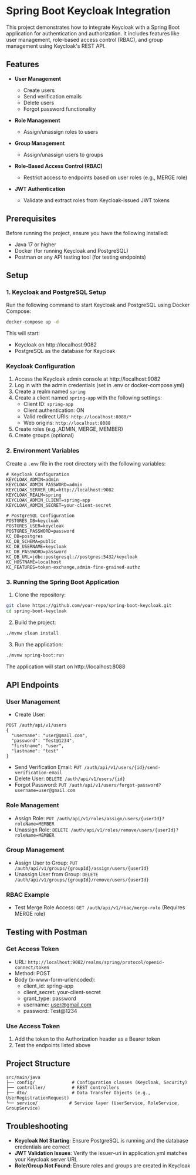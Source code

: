 # Spring Boot Keycloak Integration

This project demonstrates how to integrate Keycloak with a Spring Boot application for authentication and authorization. It includes features like user management, role-based access control (RBAC), and group management using Keycloak's REST API.

## Features

* **User Management**
    * Create users
    * Send verification emails
    * Delete users
    * Forgot password functionality

* **Role Management**
    * Assign/unassign roles to users

* **Group Management**
    * Assign/unassign users to groups

* **Role-Based Access Control (RBAC)**
    * Restrict access to endpoints based on user roles (e.g., MERGE role)

* **JWT Authentication**
    * Validate and extract roles from Keycloak-issued JWT tokens

## Prerequisites

Before running the project, ensure you have the following installed:

* Java 17 or higher
* Docker (for running Keycloak and PostgreSQL)
* Postman or any API testing tool (for testing endpoints)

## Setup

### 1. Keycloak and PostgreSQL Setup

Run the following command to start Keycloak and PostgreSQL using Docker Compose:

```bash
docker-compose up -d
```

This will start:
* Keycloak on http://localhost:9082
* PostgreSQL as the database for Keycloak

### Keycloak Configuration

1. Access the Keycloak admin console at http://localhost:9082
2. Log in with the admin credentials (set in .env or docker-compose.yml)
3. Create a realm named `spring`
4. Create a client named `spring-app` with the following settings:
    * Client ID: `spring-app`
    * Client authentication: ON
    * Valid redirect URIs: `http://localhost:8088/*`
    * Web origins: `http://localhost:8088`
5. Create roles (e.g.,ADMIN, MERGE, MEMBER)
6. Create groups (optional)

### 2. Environment Variables

Create a `.env` file in the root directory with the following variables:

```env
# Keycloak Configuration
KEYCLOAK_ADMIN=admin
KEYCLOAK_ADMIN_PASSWORD=admin
KEYCLOAK_SERVER_URL=http://localhost:9082
KEYCLOAK_REALM=spring
KEYCLOAK_ADMIN_CLIENT=spring-app
KEYCLOAK_ADMIN_SECRET=your-client-secret

# PostgreSQL Configuration
POSTGRES_DB=keycloak
POSTGRES_USER=keycloak
POSTGRES_PASSWORD=password
KC_DB=postgres
KC_DB_SCHEMA=public
KC_DB_USERNAME=keycloak
KC_DB_PASSWORD=password
KC_DB_URL=jdbc:postgresql://postgres:5432/keycloak
KC_HOSTNAME=localhost
KC_FEATURES=token-exchange,admin-fine-grained-authz
```

### 3. Running the Spring Boot Application

1. Clone the repository:
```bash
git clone https://github.com/your-repo/spring-boot-keycloak.git
cd spring-boot-keycloak
```

2. Build the project:
```bash
./mvnw clean install
```

3. Run the application:
```bash
./mvnw spring-boot:run
```

The application will start on http://localhost:8088

## API Endpoints

### User Management

* Create User:
```
POST /auth/api/v1/users
{
  "username": "user@gmail.com",
  "password": "Test@1234",
  "firstname": "user",
  "lastname": "test"
}
```

* Send Verification Email: `PUT /auth/api/v1/users/{id}/send-verification-email`
* Delete User: `DELETE /auth/api/v1/users/{id}`
* Forgot Password: `PUT /auth/api/v1/users/forgot-password?username=user@gmail.com`

### Role Management

* Assign Role: `PUT /auth/api/v1/roles/assign/users/{userId}?roleName=MEMBER`
* Unassign Role: `DELETE /auth/api/v1/roles/remove/users/{userId}?roleName=MEMBER`

### Group Management

* Assign User to Group: `PUT /auth/api/v1/groups/{groupId}/assign/users/{userId}`
* Unassign User from Group: `DELETE /auth/api/v1/groups/{groupId}/remove/users/{userId}`

### RBAC Example

* Test Merge Role Access: `GET /auth/api/v1/rbac/merge-role` (Requires MERGE role)

## Testing with Postman

### Get Access Token

* URL: `http://localhost:9082/realms/spring/protocol/openid-connect/token`
* Method: POST
* Body (x-www-form-urlencoded):
    * client_id: spring-app
    * client_secret: your-client-secret
    * grant_type: password
    * username: user@gmail.com
    * password: Test@1234

### Use Access Token

1. Add the token to the Authorization header as a Bearer token
2. Test the endpoints listed above

## Project Structure

```
src/main/java
├── config/              # Configuration classes (Keycloak, Security)
├── controller/          # REST controllers
├── dto/                 # Data Transfer Objects (e.g., UserRegistrationRequest)
└── service/            # Service layer (UserService, RoleService, GroupService)

```

## Troubleshooting

* **Keycloak Not Starting**: Ensure PostgreSQL is running and the database credentials are correct
* **JWT Validation Issues**: Verify the issuer-uri in application.yml matches your Keycloak server URL
* **Role/Group Not Found**: Ensure roles and groups are created in Keycloak
